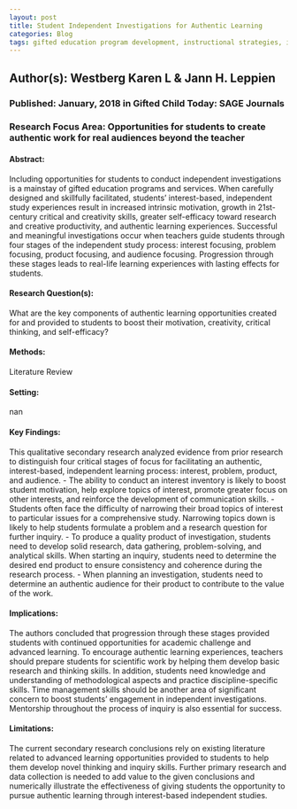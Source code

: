```yaml
---
layout: post
title: Student Independent Investigations for Authentic Learning
categories: Blog
tags: gifted education program development, instructional strategies, independent study
---
```


## Author(s): Westberg Karen L & Jann H. Leppien

### Published: January, 2018 in Gifted Child Today: SAGE Journals

### Research Focus Area: Opportunities for students to create authentic work for real audiences beyond the teacher

#### Abstract:
Including opportunities for students to conduct independent investigations is a mainstay of gifted education programs and services. When carefully designed and skillfully facilitated, students’ interest-based, independent study experiences result in increased intrinsic motivation, growth in 21st-century critical and creativity skills, greater self-efficacy toward research and creative productivity, and authentic learning experiences. Successful and meaningful investigations occur when teachers guide students through four stages of the independent study process: interest focusing, problem focusing, product focusing, and audience focusing. Progression through these stages leads to real-life learning experiences with lasting effects for students.


#### Research Question(s):
What are the key components of authentic learning opportunities created for and provided to students to boost their motivation, creativity, critical thinking, and self-efficacy? 


#### Methods:
Literature Review


#### Setting:
nan


#### Key Findings:
This qualitative secondary research analyzed evidence from prior research to distinguish four critical stages of focus for facilitating an authentic, interest-based, independent learning process: interest, problem, product, and audience.  - The ability to conduct an interest inventory is likely to boost student motivation, help explore topics of interest, promote greater focus on other interests, and reinforce the development of communication skills.  - Students often face the difficulty of narrowing their broad topics of interest to particular issues for a comprehensive study. Narrowing topics down is likely to help students formulate a problem and a research question for further inquiry. - To produce a quality product of investigation, students need to develop solid research, data gathering, problem-solving, and analytical skills. When starting an inquiry, students need to determine the desired end product to ensure consistency and coherence during the research process. - When planning an investigation, students need to determine an authentic audience for their product to contribute to the value of the work.  


#### Implications:
The authors concluded that progression through these stages provided students with continued opportunities for academic challenge and advanced learning. To encourage authentic learning experiences, teachers should prepare students for scientific work by helping them develop basic research and thinking skills. In addition, students need knowledge and understanding of methodological aspects and practice discipline-specific skills. Time management skills should be another area of significant concern to boost students’ engagement in independent investigations. Mentorship throughout the process of inquiry is also essential for success. 


#### Limitations:
The current secondary research conclusions rely on existing literature related to advanced learning opportunities provided to students to help them develop novel thinking and inquiry skills. Further primary research and data collection is needed to add value to the given conclusions and numerically illustrate the effectiveness of giving students the opportunity  to pursue authentic learning through interest-based independent studies. 


